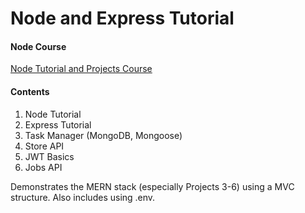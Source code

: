 # Node and Express Tutorial

#### Node Course

[Node Tutorial and Projects Course](https://www.udemy.com/course/nodejs-tutorial-and-projects-course/?referralCode=E94792BEAE9ADD204BC7)

#### Contents

1. Node Tutorial
2. Express Tutorial
3. Task Manager (MongoDB, Mongoose)
4. Store API
5. JWT Basics
6. Jobs API

Demonstrates the MERN stack (especially Projects 3-6) using a MVC structure. Also includes using .env.